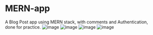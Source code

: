 # MERN-app

A Blog Post app using MERN stack, with comments and Authentication, done for practice.
![image](https://github.com/ASA-Deshpande/MERN-app/assets/88822564/40e8305c-5df8-4da0-9bab-045c88771cb0)
![image](https://github.com/ASA-Deshpande/MERN-app/assets/88822564/fe2d3c1a-4bd9-4957-940f-32de6b312ce1)
![image](https://github.com/ASA-Deshpande/MERN-app/assets/88822564/6b8ec9d6-1138-4289-9565-1471c5194732)
![image](https://github.com/ASA-Deshpande/MERN-app/assets/88822564/d9c2b8d2-1924-49a9-a714-2384f6bd6195)

